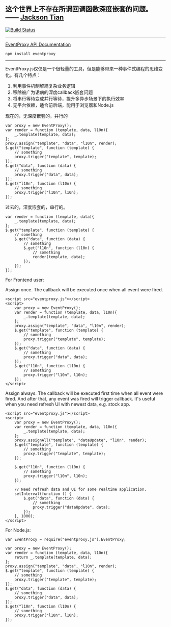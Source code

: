 这个世界上不存在所谓回调函数深度嵌套的问题。 —— [Jackson Tian](http://weibo.com/shyvo)
---

[![Build Status](https://secure.travis-ci.org/JacksonTian/eventproxy.png)](http://travis-ci.org/JacksonTian/eventproxy)

---

[EventProxy API Documentation](http://eventproxy.html5ify.com/jsdoc/symbols/EventProxy.html)  

    npm install eventproxy

---
EventProxy.js仅仅是一个很轻量的工具，但是能够带来一种事件式编程的思维变化。有几个特点：

   1. 利用事件机制解耦复杂业务逻辑
   2. 移除被广为诟病的深度callback嵌套问题
   3. 将串行等待变成并行等待，提升多异步场景下的执行效率
   4. 无平台依赖，适合前后端，能用于浏览器和Node.js

现在的，无深度嵌套的，并行的

    var proxy = new EventProxy();
    var render = function (template, data, l10n){
        _.template(template, data);
    };
    proxy.assign("template", "data", "l10n", render);
    $.get("template", function (template) {
        // something
        proxy.trigger("template", template);
    });
    $.get("data", function (data) {
        // something
        proxy.trigger("data", data);
    });
    $.get("l10n", function (l10n) {
        // something
        proxy.trigger("l10n", l10n);
    });

过去的，深度嵌套的，串行的。

    var render = function (template, data){
        _.template(template, data);
    };
    $.get("template", function (template) {
        // something
        $.get("data", function (data) {
            // something
            $.get("l10n", function (l10n) {
                // something
                render(template, data);
            });
        });
    });

For Frontend user:

Assign once. The callback will be executed once when all event were fired.

    <script src="eventproxy.js"></script>
    <script>
        var proxy = new EventProxy();
        var render = function (template, data, l10n){
            _.template(template, data);
        };
        proxy.assign("template", "data", "l10n", render);
        $.get("template", function (template) {
            // something
            proxy.trigger("template", template);
        });
        $.get("data", function (data) {
            // something
            proxy.trigger("data", data);
        });
        $.get("l10n", function (l10n) {
            // something
            proxy.trigger("l10n", l10n);
        });
    </script>

Assign always. The callback will be executed first time when all event were fired. And after that, any event was fired will trigger callback. It's useful when you need refresh UI with newest data, e.g. stock app.

    <script src="eventproxy.js"></script>
    <script>
        var proxy = new EventProxy();
        var render = function (template, data, l10n){
            _.template(template, data);
        };
        proxy.assignAll("template", "dataUpdate", "l10n", render);
        $.get("template", function (template) {
            // something
            proxy.trigger("template", template);
        });

        $.get("l10n", function (l10n) {
            // something
            proxy.trigger("l10n", l10n);
        });

        // Need refresh data and UI for some realtime application.
        setInterval(function () {
            $.get("data", function (data) {
                // something
                proxy.trigger("dataUpdate", data);
            });
        }, 1000);
    </script>

For Node.js:

    var EventProxy = require("eventproxy.js").EventProxy;

    var proxy = new EventProxy();
    var render = function (template, data, l10n){
        return _.template(template, data);
    };
    proxy.assign("template", "data", "l10n", render);
    $.get("template", function (template) {
        // something
        proxy.trigger("template", template);
    });
    $.get("data", function (data) {
        // something
        proxy.trigger("data", data);
    });
    $.get("l10n", function (l10n) {
        // something
        proxy.trigger("l10n", l10n);
    });

